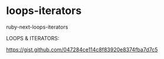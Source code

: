 # loops-iterators
ruby-next-loops-iterators

LOOPS & ITERATORS:

https://gist.github.com/047284ce114c8f83920e8374fba7d7c5
